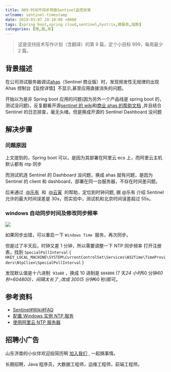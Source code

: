 ```yaml
---
title: 009-时间不同步导致Sentinel监控异常
urlname: sentinel-timestamp
date: 2019-03-07 19:10:00 +0800
tags: [spring boot,spring cloud,sentinel,hystrix,微服务,熔断]
categories: [微,服,务]
---
```


> 这是坚持技术写作计划（含翻译）的第 9 篇，定个小目标 999，每周最少 2 篇。

## 背景描述

在公司测试服务器调试[ahas](https://www.aliyun.com/product/ahas)（Sentinel 商业版）时，发现频发性无规律的出现 Ahas 控制台【监控详情】不显示,甚至应用直接消失的问题。

开始以为是非 Spring boot 应用的问题(因为另外一个产品线是 spring boot 的，测试没问题)，反复翻看开源[sentinel 的 wiki](https://github.com/alibaba/Sentinel/wiki)和[商业 ahas 的帮助文档](https://help.aliyun.com/product/87450.html) ,并且结合 Sentinel 的日志排查，毫无头绪。但是换成开源的 Sentinel Dashboard 没问题

## 解决步骤

### 问题原因

上文提到的，Spring boot 可以，是因为其部署在阿里云 ecs 上，而阿里云主机默认都有 ntp 同步

而测试机连 Sentinel 的 Dashboard 没问题，换成 ahas 就有问题，是因为 Sentinel 的 client 和 dashboard，部署在同一台服务器，不存在时间差问题。

后来通过  [@乐有](#)  和  [@云寅](#)  的帮助，定位到时钟问题, 据 @乐有 介绍 Sentinel 允许的最大时间误差是 30s，而实验中，测试机和北京时间误差超过 55s。

### windows 自动同步时间及修改同步频率

![](https://cdn.nlark.com/yuque/0/2019/png/226273/1551944444938-feeadc19-7e4d-4b5a-8783-b8758668e48e.png#align=left&display=inline&height=595&originHeight=595&originWidth=538&status=done&width=538)

如果同步出错，可以重启一下 `Windows Time`  服务，再次同步。

但是过了半天后，时钟又差 1 分钟，所以需要调整一下 NTP 同步频率
打开注册表，找到 `SpecialPollInterval` (
`HKEY_LOCAL_MACHINE\SYSTEM\CurrentControlSet\Services\W32Time\TimeProviders\NtpClien\SpecialPollInterval` )

发现默认值是十六进制  `93a80` ，换成 10 进制是 `604800` (7 天*24 小时*60 分钟*60 秒=604800)，间隔太长了 ,改成 300(5 分钟*60 秒)即可。

## 参考资料

- [Sentinel#Wiki#FAQ](https://github.com/alibaba/Sentinel/wiki/FAQ#q-%E5%AE%A2%E6%88%B7%E7%AB%AF%E5%92%8C%E6%8E%A7%E5%88%B6%E5%8F%B0%E4%B8%8D%E5%9C%A8%E4%B8%80%E5%8F%B0%E6%9C%BA%E5%99%A8%E4%B8%8A%E5%AE%A2%E6%88%B7%E7%AB%AF%E6%88%90%E5%8A%9F%E6%8E%A5%E5%85%A5%E6%8E%A7%E5%88%B6%E5%8F%B0%E5%90%8E%E6%8E%A7%E5%88%B6%E5%8F%B0%E6%97%A0%E6%B3%95%E6%98%BE%E7%A4%BA%E5%AE%9E%E6%97%B6%E7%9A%84%E7%9B%91%E6%8E%A7%E6%95%B0%E6%8D%AE%E4%BD%86%E7%B0%87%E7%82%B9%E9%93%BE%E8%B7%AF%E9%A1%B5%E9%9D%A2%E6%9C%89%E5%AE%9E%E6%97%B6%E8%AF%B7%E6%B1%82%E6%95%B0%E6%8D%AE%E4%B8%8D%E4%B8%BA-0)
- [配置 Windows 实例 NTP 服务](https://help.aliyun.com/document_detail/51890.html?spm=a2c4g.11186623.6.664.6ab468b6AQsVAL)
- [使用阿里云 NTP 服务器](https://help.aliyun.com/document_detail/92704.html?spm=a2c4g.11186623.6.663.284f49eaBjyUPf)

## 招聘小广告

山东济南的小伙伴欢迎投简历啊 [加入我们](https://www.shunnengnet.com/index.php/Home/Contact/join.html) , 一起搞事情。

长期招聘，Java 程序员，大数据工程师，运维工程师，前端工程师。

